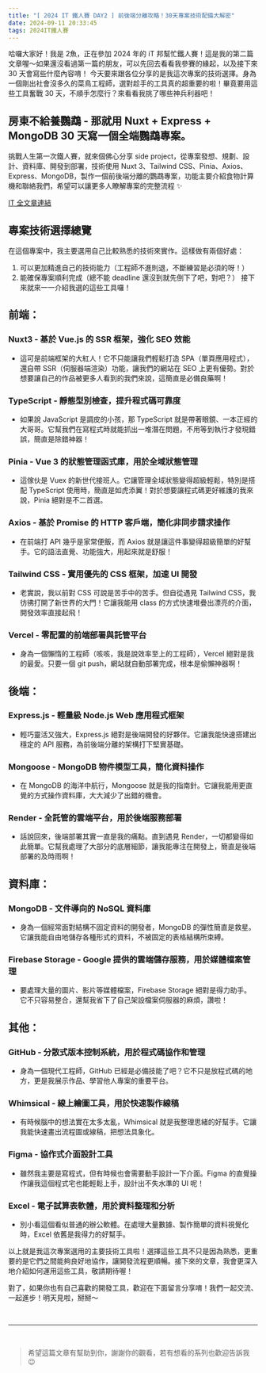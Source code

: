 ```yaml
---
title: "[ 2024 IT 鐵人賽 DAY2 ] 前後端分離攻略！30天專案技術配備大解密"
date: 2024-09-11 20:33:45
tags: 2024IT鐵人賽
---
```


哈囉大家好！我是 2魚，正在參加 2024 年的 iT 邦幫忙鐵人賽！這是我的第二篇文章喔～如果還沒看過第一篇的朋友，可以先回去看看我參賽的緣起，以及接下來 30 天會寫些什麼內容唷！
今天要來跟各位分享的是我這次專案的技術選擇。身為一個剛出社會沒多久的菜鳥工程師，選對趁手的工具真的超重要的啦！畢竟要用這些工具奮戰 30 天，不順手怎麼行？來看看我挑了哪些神兵利器吧！

<!--more-->

<div class="cus-intro-box">
    <h2>房東不給養鸚鵡 - 那就用 Nuxt + Express + MongoDB 30 天寫一個全端鸚鵡專案。</h2>
    <p>挑戰人生第一次鐵人賽，就來個佛心分享 side project，從專案發想、規劃、設計、資料庫、開發到部署，技術使用 Nuxt 3、Tailwind CSS、Pinia、Axios、Express、MongoDB，製作一個前後端分離的鸚鵡專案，功能主要介紹食物計算機和聯絡我們，希望可以讓更多人瞭解專案的完整流程 ✨</p>
    <a href="https://ithelp.ithome.com.tw/users/20159686/ironman/7564" target="_blank">IT 全文章連結</a>
</div>

## 專案技術選擇總覽

在這個專案中，我主要選用自己比較熟悉的技術來實作。這樣做有兩個好處：
1. 可以更加精進自己的技術能力（工程師不進則退，不斷練習是必須的呀！）
2. 能確保專案順利完成（總不能 deadline 還沒到就先倒下了吧，對吧？）
接下來就來一一介紹我選的這些工具囉！

## 前端：

### Nuxt3 - 基於 Vue.js 的 SSR 框架，強化 SEO 效能
- 這可是前端框架的大紅人！它不只能讓我們輕鬆打造 SPA（單頁應用程式），還自帶 SSR（伺服器端渲染）功能，讓我們的網站在 SEO 上更有優勢。對於想要讓自己的作品被更多人看到的我們來說，這簡直是必備良藥啊！

### TypeScript - 靜態型別檢查，提升程式碼可靠度
- 如果說 JavaScript 是調皮的小孩，那 TypeScript 就是帶著眼鏡、一本正經的大哥哥。它幫我們在寫程式時就能抓出一堆潛在問題，不用等到執行才發現錯誤，簡直是除錯神器！

### Pinia - Vue 3 的狀態管理函式庫，用於全域狀態管理
- 這傢伙是 Vuex 的新世代接班人。它讓管理全域狀態變得超級輕鬆，特別是搭配 TypeScript 使用時，簡直是如虎添翼！對於想要讓程式碼更好維護的我來說，Pinia 絕對是不二首選。

### Axios - 基於 Promise 的 HTTP 客戶端，簡化非同步請求操作
- 在前端打 API 幾乎是家常便飯，而 Axios 就是讓這件事變得超級簡單的好幫手。它的語法直覺、功能強大，用起來就是舒服！

### Tailwind CSS - 實用優先的 CSS 框架，加速 UI 開發
- 老實說，我以前對 CSS 可說是苦手中的苦手。但自從遇見 Tailwind CSS，我彷彿打開了新世界的大門！它讓我能用 class 的方式快速堆疊出漂亮的介面，開發效率直接起飛！

### Vercel - 零配置的前端部署與託管平台
- 身為一個懶惰的工程師（咳咳，我是說效率至上的工程師），Vercel 絕對是我的最愛。只要一個 git push，網站就自動部署完成，根本是偷懶神器啊！

## 後端：

### Express.js - 輕量級 Node.js Web 應用程式框架
- 輕巧靈活又強大，Express.js 絕對是後端開發的好夥伴。它讓我能快速搭建出穩定的 API 服務，為前後端分離的架構打下堅實基礎。

### Mongoose - MongoDB 物件模型工具，簡化資料操作
- 在 MongoDB 的海洋中航行，Mongoose 就是我的指南針。它讓我能用更直覺的方式操作資料庫，大大減少了出錯的機會。

### Render - 全託管的雲端平台，用於後端服務部署
- 話說回來，後端部署其實一直是我的痛點。直到遇見 Render，一切都變得如此簡單。它幫我處理了大部分的底層細節，讓我能專注在開發上，簡直是後端部署的及時雨啊！

## 資料庫：

### MongoDB - 文件導向的 NoSQL 資料庫
- 身為一個經常面對結構不固定資料的開發者，MongoDB 的彈性簡直是救星。它讓我能自由地儲存各種形式的資料，不被固定的表格結構所束縛。

### Firebase Storage - Google 提供的雲端儲存服務，用於媒體檔案管理
- 要處理大量的圖片、影片等媒體檔案，Firebase Storage 絕對是得力助手。它不只容易整合，還幫我省下了自己架設檔案伺服器的麻煩，讚啦！

## 其他：

### GitHub - 分散式版本控制系統，用於程式碼協作和管理
- 身為一個現代工程師，GitHub 已經是必備技能了吧？它不只是放程式碼的地方，更是我展示作品、學習他人專案的重要平台。

### Whimsical - 線上繪圖工具，用於快速製作線稿
- 有時候腦中的想法實在太多太亂，Whimsical 就是我整理思緒的好幫手。它讓我能快速畫出流程圖或線稿，把想法具象化。

### Figma - 協作式介面設計工具
- 雖然我主要是寫程式，但有時候也會需要動手設計一下介面。Figma 的直覺操作讓我這個程式宅也能輕鬆上手，設計出不失水準的 UI 呢！

### Excel - 電子試算表軟體，用於資料整理和分析
- 別小看這個看似普通的辦公軟體。在處理大量數據、製作簡單的資料視覺化時，Excel 依舊是我得力的好幫手。

以上就是我這次專案選用的主要技術工具啦！選擇這些工具不只是因為熟悉，更重要的是它們之間能夠良好地協作，讓開發流程更順暢。接下來的文章，我會更深入地介紹如何運用這些工具，敬請期待喔！

對了，如果你也有自己喜歡的開發工具，歡迎在下面留言分享唷！我們一起交流、一起進步！明天見啦，掰掰～

<br />
<hr />
<br />

> 希望這篇文章有幫助到你，謝謝你的觀看，若有想看的系列也歡迎告訴我 😉